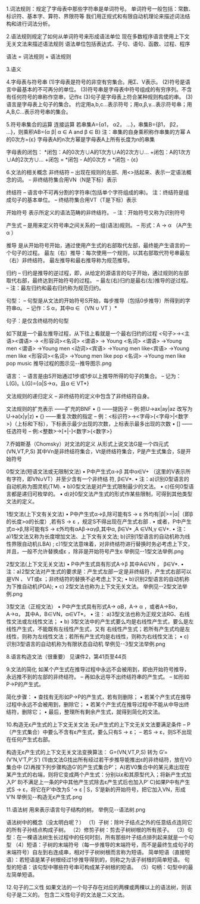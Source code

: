 1.词法规则：规定了字母表中那些字符串是单词符号。
单词符号一般包括：常数、标识符、基本字、算符、界限符等
我们用正规式和有限自动机理论来描述词法结构和进行词法分析。

2.语法规则规定了如何从单词符号来形成语法单位
现在多数程序语言使用上下文无关文法来描述语法规则
语法单位包括表达式、子句、语句、函数、过程、程序

语法 = 词法规则 + 语法规则

3.语义

4.字母表与符号串
(1)字母表是符号的非空有穷集合。用Σ、V表示。
(2)符号是语言中最基本的不可再分的单位。
(3)符号串是字母表中符号组成的有穷序列。不含有任何符号的串称作空串，记作ε
(3)句子是字母表上符合某种规则构成的串。
(3)语言是字母表上句子的集合。
约定用a,b,c…表示符号；用α,β,γ…表示符号串；用A,B,C…表示符号串的集合。

5.符号串集合的运算
连接运算
若串集A={α1， α2， …}，串集B={β1， β2， …}，则乘积AB={α β| α ∈ A and β ∈ B}
注：串集的自身乘积称作串集的方幂
   A的0次方={ε}
   字母表A的n次方幂是字母表A上所有长度为n的串集

字母表的闭包：
*闭包：A的0次方∪A的1次方∪A的2次方∪...
+闭包：A的1次方∪A的2次方∪...
+闭包 = *闭包 - A的0次方 = *闭包 - {ε}

6.文法的相关概念
非终结符
– 出现在规则的左部、用<>括起来、表示一定语法概念的词。
– 非终结符集合用VN（N是下标）表示

终结符
– 语言中不可再分割的字符串(包括单个字符组成的串)。
注：终结符是组成句子的基本单位。
– 终结符集合用VT（T是下标）表示

开始符号
表示所定义的语法范畴的非终结符。
– 注：开始符号又称为识别符号

产生式
– 是用来定义符号串之间关系的一组(语法)规则。
– 形式：A → α （A产生α ）

推导
是从开始符号开始，通过使用产生式的右部取代左部，最终能产生语言的一个句子的过程。
最左（右）推导：每次使用一个规则，以其右部取代符号串最左（右）非终结符。
最左推导和最右推导称为规范推导。 

归约
– 归约是推导的逆过程，即，从给定的源语言的句子开始，通过规则的左部取代右部，最终达到开始符号的过程。
– 最左(右)归约是最右(左)推导的逆过程。
– 注：最左归约和最右归约称为规范归约。

句型：
– 句型是从文法的开始符号S开始，每步推导（包括0步推导）所得到的字符串α。 
– 记作：S α，其中α ∈ （VN ∪ VT ）*

句子：是仅含终结符的句型

如下就是一个最左推导过程，从下往上看就是一个最右归约的过程
<句子>→<主语><谓语> 
→ <形容词><名词> <谓语> 
→ Young <名词> <谓语> 
→Young men <谓语> 
→Young men <动词><宾语> 
→Young men like<宾语> 
→Young men like <形容词><名词> 
→Young men like pop <名词> 
→Young men like pop music
推导过程的图示见--推导图示.png

语言：
– 语言是由S开始通过1步或1步以上推导所得的句子的集合。
– 记为：L(G)。L(G)={α|S→α，且α ∈ VT*}

文法规则的递归定义
– 非终结符的定义中包含了非终结符自身。

文法规则的扩充表示
——扩充的BNF
• () ——提因子
– 例:把U→ax|ay|az 改写为U→a(x|y|z)
• {} ——重复次数的指定
– 例：<标识符>→<字母>{<字母>|<数字>}（上标和下标），下标表示最少出现的次数，上标表示最多出现的次数
• [] ——任选符号
– 例:<整数>→[+|-]<数字>{<数字>}


7.乔姆斯基（Chomsky）对文法的定义
从形式上说文法G是一个四元式(VN,VT,P,S)
其中Vn是非终结符集合，Vt是终结符集合，P是产生式集合，S是开始符号

0型文法(短语文法或无限制文法)
• P中产生式α→β 其中α∈V+ （这里的V表示所有字符，即VN∪VT）并至少含有一个非终结
符, β∈V*. 
• 注：a)识别0型语言的自动机称为图灵机(TM).
• b)0型文法是对产生式限制最少的文法。
• c)任何0型语言都是递归可枚举的。
• d)对0型文法产生式的形式作某些限制，可得到其他类型文法的定义。

1型文法(上下文有关文法)
• P中产生式α→β,除可能有S → ε 外均有|β|>=|α|（即β的长度>α的长度）,若有S → ε ，规定S不得出现在产生式右部 . 
• 或者，P中产生式α→β,除可能有S → ε外均有αAβ→αγβ,其中α, β∈V* ,A ∈VN,γ ∈V+. 
• 注：a)1型文法又称为长度增加文法、上下文有关文法; 
b)识别1型语言的自动机称为线性界限自动机(LBA) ; 
c)1型文法意味着，对非终结符进行替换时务必考虑上下文，并且，一般不允许替换成ε ，除非是开始符号产生ε
举例见--1型文法举例.png

2型文法(上下文无关文法)
• P中产生式具有形式A→β 其中A∈VN ， β∈V*. 
• 注：a)2型文法对产生式的要求是：产生式左部一定是非终结符，产生式右部可以是VN 、 VT或ε ；非终结符的替换不必考虑上下文; 
• b)识别2型语言的自动机称为下推自动机(PDA);
• c) 2型文法也称为上下文无关文法。
举例见--2型文法举例.png

3型文法（正规文法）
• P中产生式具有形式A→ αB，A→ α ，或者A→Bα，A→α， 其中A，B∈VN，α∈VT*。 
• 注： a)3型文法也称为正规文法RG、右线性文法或左线性文法；
• b) 3型文法中的产生式要么均是右线性产生式，要么是左线性产生式，不能既有左线性产生式，又有
右线性产生式；若所有产生式均是左线性，则称为左线性文法；若所有产生式均是右线性，则称为右线性文法；
• c)识别3型语言的自动机称为有限状态自动机
举例见--3型文法举例.png

8.语言构造文法（很重要）
见课件2，第41页至44页

9.文法的简化
如某个产生式在推导过程中永远不会被用到，即由开始符号推导，永远推不到的左部的非终结符。
– 再如永远导不出终结符串的产生式。
– 如形如P→P的产生式。

简化步骤：
• 查找有无形如P→P的产生式，若有则删除；
• 若某个产生式在推导过程中永远不会被用到，删除它；
• 若某个产生式在推导过程中不能从中导出终结符，删除它；
• 最后，整理所有剩余产生式，就得到简化的文法。

10.构造无ε产生式的上下文无关文法
无ε产生式的上下文无关文法要满足条件
– P（产生式集合）中要么不含有ε产生式，要么只有S → ε；
– 若S → ε，则S不出现在任何产生式右部。

构造无ε产生式的上下文无关文法变换算法：
G=(VN,VT,P,S) 转为 G’=(V’N,V’T,P’,S’)
(1)由文法G找出所有经过若干步推导能推出ε的非终结符，放在V0集合中
(2)再按下列步骤构造G’的产生式集合P’；
   A)若V0集合中的某元素出现在某产生式的右端，则将它变成两个产生式：分别以ε和其原型代入；将新产生式加入P’
   B)不满足上一条的P中其他产生式除去ε产生式后也加入P’
   C)如果P中有产生式S → ε，将它在P’中改为S ‘→ ε | S，S’是新的开始符号，把它加入VN，形成V’N
举例见--构造无ε产生式.png

11.语法树
用来表示语言句子结构的树。
举例见--语法树.png

语法树中的概念（没太明白呢？）
（1）子树：除叶子结点之外的任意结点连同它的所有子孙结点构成子树。
（2）修剪子树：剪去子树树根的所有孩子。
（3）句型：在一棵语法树生长过程中的任何时刻，所有那些叶子结点排列起来就是一个句型
（4）短语：子树的末端符号（每一步推导的末端符号，而不是最终生成句子的末端符号）自左到右连成串，相对于子树树根而言称为短语。
  简单短语（直接短语）：若短语是某子树根经过1步推导得到的，则称之为该子树根的简单短语。
  句型的短语：该句型中哪些符号串可构成某子树根的短语。
（5）句柄：句型中的最左简单短语。

12.句子的二义性
如果文法的一个句子存在对应的两棵或两棵以上的语法树，则该句子是二义的。
包含二义性句子的文法是二义文法。